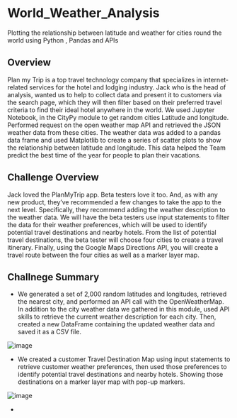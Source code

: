 # World_Weather_Analysis
Plotting the relationship between latitude and weather for cities round the world using Python , Pandas and APIs

## Overview
Plan my Trip is a top travel technology company that specializes in internet-related services for the hotel and lodging industry. 
Jack who is the head of analysis, wanted us to help to collect data and present it to customers via the search page, which they will then filter based on their preferred travel criteria to find their ideal hotel anywhere in the world.
We used Jupyter Notebook, in the CityPy module to get random cities Latitude and longitude. Performed request on the open weather map API and retrieved the JSON weather data from these cities. The weather data was added to a pandas data frame and used Matplotlib to create a series of scatter plots to show the relationship between latitude and longitude.
This data helped the Team predict the best time of the year for people to plan their vacations. 

## Challenge Overview
Jack loved the PlanMyTrip app. Beta testers love it too. And, as with any new product, they’ve recommended a few changes to take the app to the next level. Specifically, they recommend adding the weather description to the weather data. We will have the beta testers use input statements to filter the data for their weather preferences, which will be used to identify potential travel destinations and nearby hotels. From the list of potential travel destinations, the beta tester will choose four cities to create a travel itinerary. Finally, using the Google Maps Directions API, you will create a travel route between the four cities as well as a marker layer map.

## Challnege Summary 
- We generated a set of 2,000 random latitudes and longitudes, retrieved the nearest city, and performed an API call with the OpenWeatherMap. In addition to the city weather data we gathered in this module, used API skills to retrieve the current weather description for each city. Then, created a new DataFrame containing the updated weather data and saved it as a CSV file.

![image](https://user-images.githubusercontent.com/78935551/114280730-a72b9800-9a08-11eb-8656-f8bf6580c554.png)

- We created a customer Travel Destination Map using input statements to retrieve customer weather preferences, then used those preferences to identify potential travel destinations and nearby hotels. Showing those destinations on a marker layer map with pop-up markers.

![image](https://user-images.githubusercontent.com/78935551/114280778-f8d42280-9a08-11eb-9bbb-87706a84e6ce.png)


- 




